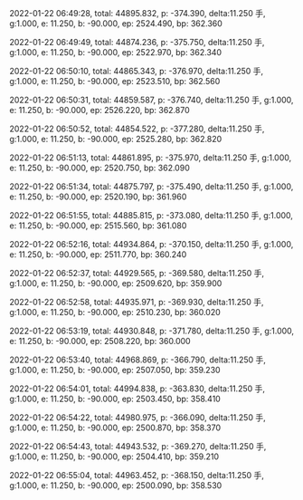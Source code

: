 2022-01-22 06:49:28, total: 44895.832, p: -374.390, delta:11.250 手, g:1.000, e: 11.250, b: -90.000, ep: 2524.490, bp: 362.360

2022-01-22 06:49:49, total: 44874.236, p: -375.750, delta:11.250 手, g:1.000, e: 11.250, b: -90.000, ep: 2522.970, bp: 362.340

2022-01-22 06:50:10, total: 44865.343, p: -376.970, delta:11.250 手, g:1.000, e: 11.250, b: -90.000, ep: 2523.510, bp: 362.560

2022-01-22 06:50:31, total: 44859.587, p: -376.740, delta:11.250 手, g:1.000, e: 11.250, b: -90.000, ep: 2526.220, bp: 362.870

2022-01-22 06:50:52, total: 44854.522, p: -377.280, delta:11.250 手, g:1.000, e: 11.250, b: -90.000, ep: 2525.280, bp: 362.820

2022-01-22 06:51:13, total: 44861.895, p: -375.970, delta:11.250 手, g:1.000, e: 11.250, b: -90.000, ep: 2520.750, bp: 362.090

2022-01-22 06:51:34, total: 44875.797, p: -375.490, delta:11.250 手, g:1.000, e: 11.250, b: -90.000, ep: 2520.190, bp: 361.960

2022-01-22 06:51:55, total: 44885.815, p: -373.080, delta:11.250 手, g:1.000, e: 11.250, b: -90.000, ep: 2515.560, bp: 361.080

2022-01-22 06:52:16, total: 44934.864, p: -370.150, delta:11.250 手, g:1.000, e: 11.250, b: -90.000, ep: 2511.770, bp: 360.240

2022-01-22 06:52:37, total: 44929.565, p: -369.580, delta:11.250 手, g:1.000, e: 11.250, b: -90.000, ep: 2509.620, bp: 359.900

2022-01-22 06:52:58, total: 44935.971, p: -369.930, delta:11.250 手, g:1.000, e: 11.250, b: -90.000, ep: 2510.230, bp: 360.020

2022-01-22 06:53:19, total: 44930.848, p: -371.780, delta:11.250 手, g:1.000, e: 11.250, b: -90.000, ep: 2508.220, bp: 360.000

2022-01-22 06:53:40, total: 44968.869, p: -366.790, delta:11.250 手, g:1.000, e: 11.250, b: -90.000, ep: 2507.050, bp: 359.230

2022-01-22 06:54:01, total: 44994.838, p: -363.830, delta:11.250 手, g:1.000, e: 11.250, b: -90.000, ep: 2503.450, bp: 358.410

2022-01-22 06:54:22, total: 44980.975, p: -366.090, delta:11.250 手, g:1.000, e: 11.250, b: -90.000, ep: 2500.870, bp: 358.370

2022-01-22 06:54:43, total: 44943.532, p: -369.270, delta:11.250 手, g:1.000, e: 11.250, b: -90.000, ep: 2504.410, bp: 359.210

2022-01-22 06:55:04, total: 44963.452, p: -368.150, delta:11.250 手, g:1.000, e: 11.250, b: -90.000, ep: 2500.090, bp: 358.530
